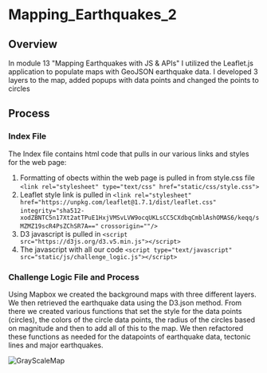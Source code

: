 # Mapping_Earthquakes_2

## Overview
In module 13 "Mapping Earthquakes with JS & APIs" I utilized the Leaflet.js application to populate maps with GeoJSON earthquake data.  I developed 3 layers to the map, added popups with data points and changed the points to circles 

## Process

### Index File
The Index file contains html code that pulls in our various links and styles for the web page:
    
1) Formatting of obects within the web page is pulled in from style.css file
       `<link rel="stylesheet" type="text/css" href="static/css/style.css">`
2) Leaflet style link is pulled in
        `<link rel="stylesheet" href="https://unpkg.com/leaflet@1.7.1/dist/leaflet.css"`
        `integrity="sha512-xodZBNTC5n17Xt2atTPuE1HxjVMSvLVW9ocqUKLsCC5CXdbqCmblAshOMAS6/keqq/sMZMZ19scR4PsZChSR7A=="`
        `crossorigin=""/>`
3) D3 javascript is pulled in
        `<script src="https://d3js.org/d3.v5.min.js"></script>`
4) The javascript with all our code
        `<script type="text/javascript" src="static/js/challenge_logic.js"></script>`

### Challenge Logic File and Process

Using Mapbox we created the background maps with three different layers. We then retrieved the earthquake data using the D3.json method.  From there we created various functions that set the style for the data points (circles), the colors of the circle data points, the radius of the circles based on magnitude and then to add all of this to the map.  We then refactored these functions as needed for the datapoints of earthquake data, tectonic lines and major earthquakes.

![GrayScaleMap](Simple_Map/GrayScaleMap.png)




    

